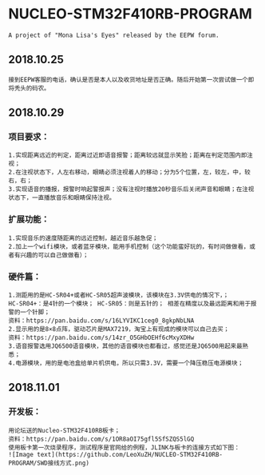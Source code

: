 # NUCLEO-STM32F410RB-PROGRAM
	A project of "Mona Lisa's Eyes" released by the EEPW forum.
## 2018.10.25
	接到EEPW客服的电话，确认是否是本人以及收货地址是否正确。随后开始第一次尝试做一个即将秃头的码农。
## 2018.10.29
### 项目要求：
	1.实现距离远近的判定，距离过近即语音报警；距离较远就显示笑脸；距离在判定范围内即注视；
	2.在注视状态下，人左右移动，眼睛必须注视着人的移动；分为5个位置，左，较左，中，较右，右；
	3.实现语音的播报，报警时响起警报声；没有注视时播放20秒音乐后关闭声音和眼睛；在注视状态下，一直播放音乐和眼睛保持注视。
### 扩展功能：
	1.实现音乐的速度随距离的远近控制，越近音乐越急促；
	2.加上一个wifi模块，或者蓝牙模块，能用手机控制（这个功能蛮好玩的，有时间做做看，或者有兴趣的可以自己做做看）；
### 硬件篇：
	1.测距用的是HC-SR04+或者HC-SR05超声波模块，该模块在3.3V供电的情况下，；
	HC-SR04+：是4针的一个模块； HC-SR05：则是五针的； 相差在精度以及最远距离和用于报警的一个针脚；
	资料：https://pan.baidu.com/s/16LYVIKC1ceg0_8gkpNbLNA
	2.显示用的是8×8点阵，驱动芯片是MAX7219，淘宝上有现成的模块可以自己去买；
	资料：https://pan.baidu.com/s/14zr_O5GHbOEHf6cMxyXDHw
	3.语音报警选用JQ6500语音模块，其他的语音模块也都看过，感觉还是JQ6500用起来最熟悉；
 	4.电源模块，用的是电池盒给单片机供电，所以只需3.3V，需要一个降压稳压电源模块；
 ## 2018.11.01
 ### 开发板：
	用论坛送的Nucleo-STM32F410RB板卡；
	资料：https://pan.baidu.com/s/1OR8aOI75gfl5SfSZQS5lGQ
	使用板卡第一次烧录程序，测试程序是官网给的例程，JLINK与板卡的连接方式如下图：
	![Image text](https://github.com/LeoXuZH/NUCLEO-STM32F410RB-PROGRAM/SWD接线方式.png)
